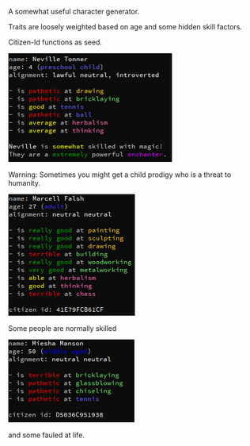 A somewhat useful character generator.

Traits are loosely weighted based on age and some hidden skill factors.

Citizen-Id functions as seed.

![](neville.png)

Warning: Sometimes you might get a child prodigy who is a threat to humanity.

![](marcell.png)

Some people are normally skilled

![](miesha.png)

and some fauled at life.